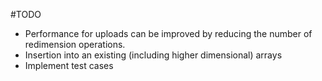 #TODO
* Performance for uploads can be improved by reducing the number of redimension operations.
* Insertion into an existing (including higher dimensional) arrays 
* Implement test cases


